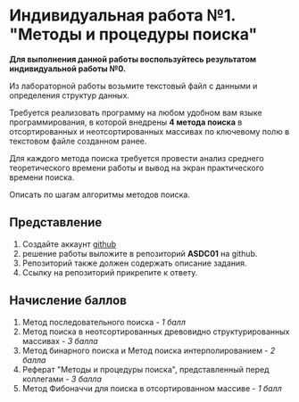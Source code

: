 # Индивидуальная работа №1. "Методы и процедуры поиска"

__Для выполнения данной работы воспользуйтесь результатом индивидуальной работы №0.__

Из лабораторной работы возьмите текстовый файл с данными и определения структур данных.

Требуется реализовать программу на любом удобном вам языке программирования, в которой внедрены __4 метода поиска__ в отсортированных и неотсортированных массивах по ключевому полю в текстовом файле созданном ранее. 

Для каждого метода поиска требуется провести анализ среднего теоретического времени работы и вывод на экран практического времени поиска.

Описать по шагам алгоритмы методов поиска.

## Представление

1. Создайте аккаунт [github](https://github.com)
2. решение работы выложите в репозиторий __ASDC01__ на github.
3. Репозиторий также должен содержать описание задания.
4. Ссылку на репозиторий прикрепите к ответу.

## Начисление баллов

1. Метод последовательного поиска - _1 балл_
2. Метод поиска в неотсортированных древовидно структурированных массивах - _3 балла_
3. Метод бинарного поиска и Метод поиска интерполированием - _2 балла_
4. Реферат "Методы и процедуры поиска", представленный перед коллегами - _3 балла_
5. Метод Фибоначчи для поиска в отсортированном массиве - _1 балл_
   